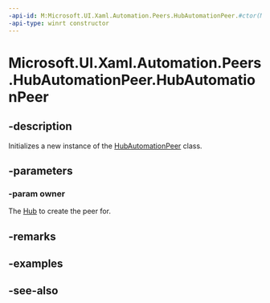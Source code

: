 ```yaml
---
-api-id: M:Microsoft.UI.Xaml.Automation.Peers.HubAutomationPeer.#ctor(Microsoft.UI.Xaml.Controls.Hub)
-api-type: winrt constructor
---
```


<!-- Method syntax
public HubAutomationPeer(Windows.UI.Xaml.Controls.Hub owner)
-->

# Microsoft.UI.Xaml.Automation.Peers.HubAutomationPeer.HubAutomationPeer

## -description
Initializes a new instance of the [HubAutomationPeer](hubautomationpeer.md) class.

## -parameters
### -param owner
The [Hub](../microsoft.ui.xaml.controls/hub.md) to create the peer for.

## -remarks

## -examples

## -see-also
